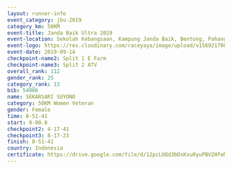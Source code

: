 ```yaml
---
layout: runner-info 
event_category: jbu-2019 
category_km: 50KM 
event-title: Janda Baik Ultra 2019
event-location: Sekolah Kebangsaan, Kampung Janda Baik, Bentong, Pahang, Malaysia 
event-logo: https://res.cloudinary.com/raceyaya/image/upload/v1569217009/logo/janda-baik_vch1pc.jpg 
event-date: 2019-09-14 
checkpoint-name2: Split 1 E Farm 
checkpoint-name3: Split 2 ATV 
overall_rank: 112
gender_rank: 25
category_rank: 13
bib: 54006
name: SEKARSARI SUYONO
category: 50KM Women Veteran
gender: Female
time: 8-51-41
start: 0-00.0
checkpoint2: 4-17-41
checkpoint3: 8-17-23
finish: 8-51-41
country: Indonesia
certificate: https://drive.google.com/file/d/12pcLUQd3bDsKxu0yuPBV2HfeMEpepy8I/view?usp=sharing
---
```

